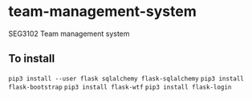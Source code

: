 # team-management-system
SEG3102 Team management system


## To install

`pip3 install --user flask sqlalchemy flask-sqlalchemy`
`pip3 install flask-bootstrap`
`pip3 install flask-wtf`
`pip3 install flask-login`